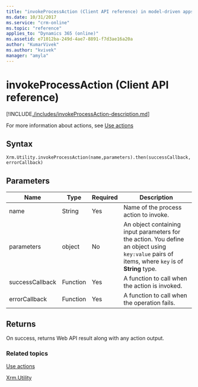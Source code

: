 ```yaml
---
title: "invokeProcessAction (Client API reference) in model-driven apps| MicrosoftDocs"
ms.date: 10/31/2017
ms.service: "crm-online"
ms.topic: "reference"
applies_to: "Dynamics 365 (online)"
ms.assetid: e71012ba-249d-4ae7-8891-f7d3ae16a20a
author: "KumarVivek"
ms.author: "kvivek"
manager: "amyla"
---
```

# invokeProcessAction (Client API reference)



[!INCLUDE[./includes/invokeProcessAction-description.md](./includes/invokeProcessAction-description.md)] 

For more information about actions, see [Use actions](/flow/actions)

## Syntax

`Xrm.Utility.invokeProcessAction(name,parameters).then(successCallback, errorCallback)`

## Parameters

|Name |Type |Required |Description |
|---|---|---|---|
|name|String|Yes|Name of the process action to invoke.|
|parameters|object|No|An object containing input parameters for the action. You define an object using `key:value` pairs of items, where `key` is of **String** type.|
|successCallback |Function |Yes |A function to call when the action is invoked.  |
|errorCallback |Function |Yes |A function to call when the operation fails.  |

## Returns

On success, returns Web API result along with any action output.

### Related topics

[Use actions](/flow/actions)

[Xrm.Utility](../xrm-utility.md)


